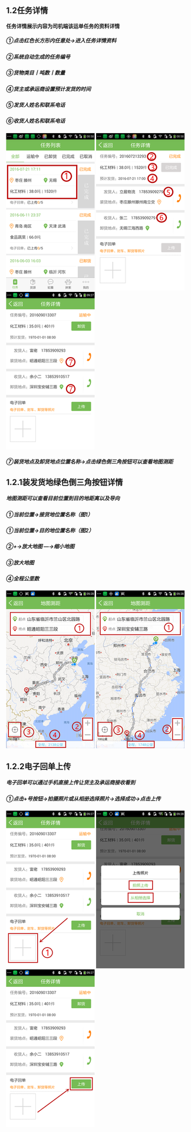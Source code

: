## **1.2任务详情**

**任务详情展示内容为司机端该运单任务的资料详情**

##### ①点击红色长方形内任意处→进入任务详情资料

##### ②系统自动生成的任务编号

##### ③货物类目丨吨数丨数量

##### ④货主或承运商设置预计发货的时间

##### ⑤发货人姓名和联系电话

##### ⑥收货人姓名和联系电话

![](/assets/任务详情.png)   ![](/assets/任务详情详情.png)   ![](/assets/装货地点，电话，上传.png)

##### ⑦装货地点及卸货地点位置名称→点击绿色倒三角按钮可以查看地图测距

## **1.2.1装发货地绿色倒三角按钮详情**

##### 地图测距可以查看目前位置到目的地距离以及导向

##### ①当前位置→接货地位置名称（图1）

##### ①当前位置→目的地位置名称（图2）

##### ②+→放大地图 —→缩小地图

##### ③放大地图

##### ④全程公里数

![](/assets/接货地测距.png)   ![](/assets/目的地测距.png)

## **1.2.2电子回单上传**

##### 电子回单可以通过手机直接上传让货主及承运商接收看到

##### ①点击+号按钮→拍摄照片或从相册选择照片→选择成功→点击上传

![](/assets/点击加号按钮.png)   ![](/assets/上传回单图片按钮.png)   ![](/assets/回单上传按钮.png)

